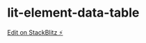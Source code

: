 # lit-element-data-table

[Edit on StackBlitz ⚡️](https://stackblitz.com/edit/lit-element-data-table)